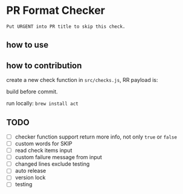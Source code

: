 # PR Format Checker

```
Put URGENT into PR title to skip this check.
```

## how to use


## how to contribution

create a new check function in `src/checks.js`, RR payload is: 

build before commit. 

run locally: `brew install act`


## TODO
- [ ] checker function support return more info, not only `true` or `false`
- [ ] custom words for SKIP
- [ ] read check items input 
- [ ] custom failure message from input
- [ ] changed lines exclude testing
- [ ] auto release
- [ ] version lock
- [ ] testing
